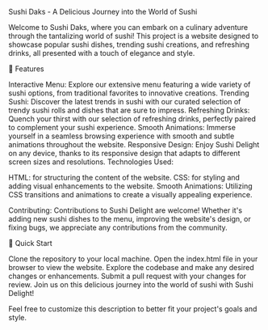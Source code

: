 Sushi Daks - A Delicious Journey into the World of Sushi

Welcome to Sushi Daks, where you can embark on a culinary adventure through the tantalizing world of sushi! This project is a website designed to showcase popular sushi dishes, trending sushi creations, and refreshing drinks, all presented with a touch of elegance and style.

🔋 Features

Interactive Menu: Explore our extensive menu featuring a wide variety of sushi options, from traditional favorites to innovative creations.
Trending Sushi: Discover the latest trends in sushi with our curated selection of trendy sushi rolls and dishes that are sure to impress.
Refreshing Drinks: Quench your thirst with our selection of refreshing drinks, perfectly paired to complement your sushi experience.
Smooth Animations: Immerse yourself in a seamless browsing experience with smooth and subtle animations throughout the website.
Responsive Design: Enjoy Sushi Delight on any device, thanks to its responsive design that adapts to different screen sizes and resolutions.
Technologies Used:

HTML: for structuring the content of the website.
CSS: for styling and adding visual enhancements to the website.
Smooth Animations: Utilizing CSS transitions and animations to create a visually appealing experience.

Contributing: Contributions to Sushi Delight are welcome! Whether it's adding new sushi dishes to the menu, improving the website's design, or fixing bugs, we appreciate any contributions from the community.

🤸 Quick Start

Clone the repository to your local machine.
Open the index.html file in your browser to view the website.
Explore the codebase and make any desired changes or enhancements.
Submit a pull request with your changes for review.
Join us on this delicious journey into the world of sushi with Sushi Delight!

Feel free to customize this description to better fit your project's goals and style.
